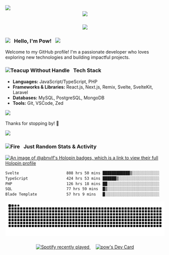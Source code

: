 <!-- <img src="https://media1.tenor.com/m/slXqsD1oE-4AAAAd/lyney-lynette.gif" width="900"> -->
<!-- <img src="https://media1.tenor.com/m/Jat0oxpwUIcAAAAd/fruits-basket-furuba.gif" width="900"> -->
<img src="https://media1.tenor.com/m/5bhkD9qAUTIAAAAd/time-agent-link-click.gif" width="900">

<div align="center">
  <img src="https://komarev.com/ghpvc/?username=kimmyxpow&style=for-the-badge"  />
</div>

###

<div align="center">
  <img src="https://www.codewars.com/users/kimmyxpow/badges/small" />
</div>

### <img src="https://user-images.githubusercontent.com/74038190/213844263-a8897a51-32f4-4b3b-b5c2-e1528b89f6f3.png" width="25px" /> &nbsp; Hello, I'm Pow! &nbsp; <img src="https://user-images.githubusercontent.com/74038190/213844263-a8897a51-32f4-4b3b-b5c2-e1528b89f6f3.png" width="25px" />


Welcome to my GitHub profile! I'm a passionate developer who loves exploring new technologies and building impactful projects. 

### <img src="https://user-images.githubusercontent.com/74038190/216120974-24a76b31-7f39-41f1-a38f-b3c1377cc612.png" alt="Teacup Without Handle" width="20" /> &nbsp; Tech Stack

- **Languages:** JavaScript/TypeScript, PHP
- **Frameworks & Libraries:** React.js, Next.js, Remix, Svelte, SvelteKit, Laravel
- **Databases:** MySQL, PostgreSQL, MongoDB
- **Tools:** Git, VSCode, Zed

<img src="https://user-images.githubusercontent.com/74038190/212284115-f47cd8ff-2ffb-4b04-b5bf-4d1c14c0247f.gif" width="900">

Thanks for stopping by! 🚀

<img src="https://user-images.githubusercontent.com/74038190/212284115-f47cd8ff-2ffb-4b04-b5bf-4d1c14c0247f.gif" width="900">

### <img src="https://user-images.githubusercontent.com/74038190/216122041-518ac897-8d92-4c6b-9b3f-ca01dcaf38ee.png" alt="Fire" width="20" /> &nbsp; Just Random Stats & Activity

[![An image of @abnvlf's Holopin badges, which is a link to view their full Holopin profile](https://holopin.me/abnvlf)](https://holopin.io/@abnvlf)

<!--START_SECTION:waka-->

```txt
Svelte                     808 hrs 50 mins ████████████▒░░░░░░░░░░░░   48.85 %
TypeScript                 424 hrs 53 mins ██████▒░░░░░░░░░░░░░░░░░░   25.66 %
PHP                        126 hrs 18 mins ██░░░░░░░░░░░░░░░░░░░░░░░   07.63 %
SQL                        77 hrs 59 mins  █▒░░░░░░░░░░░░░░░░░░░░░░░   04.71 %
Blade Template             57 hrs 9 mins   █░░░░░░░░░░░░░░░░░░░░░░░░   03.45 %
```

<!--END_SECTION:waka-->

<img src="https://raw.githubusercontent.com/kimmyxpow/kimmyxpow/output/snake.svg" alt="Snake animation" />

###

<div align="center">
  <a href="https://open.spotify.com/user/31py3qwahsl76foqwc5f55butple">
    <img src="https://spotify-recently-played-readme.vercel.app/api?user=31py3qwahsl76foqwc5f55butple&count=5&unique=true"" alt="Spotify recently played"  />
  </a>
  <img width="12" />
  <a href="https://app.daily.dev/kimmyxpow"><img src="https://api.daily.dev/devcards/v2/7iThHcyatEBVnTBeYoZ1T.png?type=default&r=57e" width="235" alt="pow's Dev Card"/></a>
</div>

###
